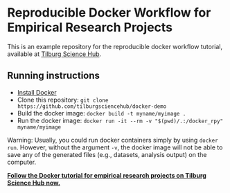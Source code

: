 # Reproducible Docker Workflow for Empirical Research Projects

This is an example repository for the reproducible docker workflow tutorial, available at [Tilburg Science Hub](https://tilburgsciencehub.com/use/docker).

## Running instructions

- [Install Docker](https://tilburgsciencehub.com/get/docker)
- Clone this repository: `git clone https://github.com/tilburgsciencehub/docker-demo`
- Build the docker image: `docker build -t myname/myimage .`
- Run the docker image: `docker run -it --rm -v "$(pwd)/.:/docker_rpy" myname/myimage`


Warning: Usually, you could run docker containers simply by using `docker run`. However, without the argument `-v`, the docker image will not be able to save any of the generated files (e.g., datasets, analysis output) on the computer.

[__Follow the Docker tutorial for empirical research projects on Tilburg Science Hub now.__](https://tilburgsciencehub.com/use/docker)
